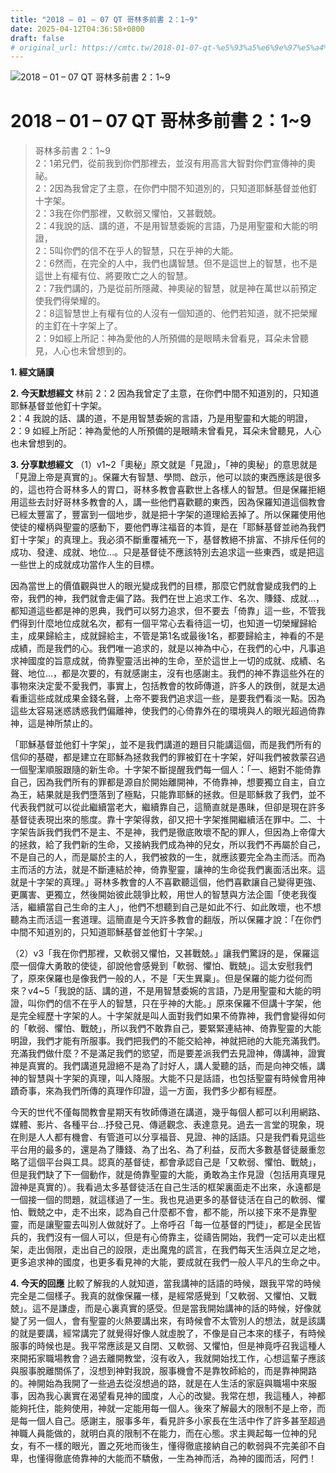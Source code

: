 ```yaml
---
title: "2018 – 01 – 07 QT 哥林多前書 2：1~9"
date: 2025-04-12T04:36:58+0800
draft: false
# original_url: https://cmtc.tw/2018-01-07-qt-%e5%93%a5%e6%9e%97%e5%a4%9a%e5%89%8d%e6%9b%b8-2%ef%bc%9a19
---
```


![2018 – 01 – 07 QT 哥林多前書 2：1\~9](/images/qt.jpg   "2018 – 01 – 07 QT 哥林多前書 2：1\~9")

# 2018 – 01 – 07 QT 哥林多前書 2：1\~9

> 哥林多前書 2：1\~9  
> 2：1弟兄們，從前我到你們那裡去，並沒有用高言大智對你們宣傳神的奧祕。  
> 2：2因為我曾定了主意，在你們中間不知道別的，只知道耶穌基督並他釘十字架。  
> 2：3我在你們那裡，又軟弱又懼怕，又甚戰兢。  
> 2：4我說的話、講的道，不是用智慧委婉的言語，乃是用聖靈和大能的明證，  
> 2：5叫你們的信不在乎人的智慧，只在乎神的大能。  
> 2：6然而，在完全的人中，我們也講智慧。但不是這世上的智慧，也不是這世上有權有位、將要敗亡之人的智慧。  
> 2：7我們講的，乃是從前所隱藏、神奧祕的智慧，就是神在萬世以前預定使我們得榮耀的。  
> 2：8這智慧世上有權有位的人沒有一個知道的、他們若知道，就不把榮耀的主釘在十字架上了。  
> 2：9如經上所記：神為愛他的人所預備的是眼睛未曾看見，耳朵未曾聽見，人心也未曾想到的。

**1. 經文誦讀**

**2.  今天默想經文**
林前 2：2 因為我曾定了主意，在你們中間不知道別的，只知道耶穌基督並他釘十字架。  
2：4 我說的話、講的道，不是用智慧委婉的言語，乃是用聖靈和大能的明證，  
2：9 如經上所記：神為愛他的人所預備的是眼睛未曾看見，耳朵未曾聽見，人心也未曾想到的。

**3. 分享默想經文**
（1）v1\~2「奧秘」原文就是「見證」，「神的奧秘」的意思就是「見證上帝是真實的」。保羅大有智慧、學問、啟示，他可以談的東西應該是很多的，這也符合哥林多人的胃口，哥林多教會喜歡世上各樣人的智慧。但是保羅拒絕用這些去討好哥林多教會的人，講一些他們喜歡聽的東西，因為保羅知道這個教會已經太豐富了，豐富到一個地步，就是把十字架的道理給丟掉了。所以保羅使用他使徒的權柄與聖靈的感動下，要他們專注福音的本質，是在「耶穌基督並祂為我們釘十字架」的真理上。我必須不斷重覆補充一下，基督教絕不排富、不排斥任何的成功、發達、成就、地位…。只是基督徒不應該特別去追求這一些東西，或是把這一些世上的成就成功當作人生的目標。

因為當世上的價值觀與世人的眼光變成我們的目標，那麼它們就會變成我們的上帝，我們的神，我們就會走偏了路。我們在世上追求工作、名次、賺錢、成就…，都知道這些都是神的恩典，我們可以努力追求，但不要去「倚靠」這一些，不管我們得到什麼地位成就名次，都有一個平常心去看待這一切，也知道一切榮耀歸給主，成果歸給主，成就歸給主，不管是第1名或最後1名，都要歸給主，神看的不是成績，而是我們的心。我們唯一追求的，就是以神為中心，在我們的心中，凡事追求神國度的旨意成就，倚靠聖靈活出神的生命，至於這世上一切的成就、成績、名聲、地位…，都是次要的，有就感謝主，沒有也感謝主。我們的神不靠這些外在的事物來決定愛不愛我們，事實上，包括教會的牧師傳道，許多人的跌倒，就是太過看重這些成就成果金錢名聲，上帝不要我們追求這一些，是要我們看淡一點。因為這些太容易迷惑誘惑我們偏離神，使我們的心倚靠外在的環境與人的眼光超過倚靠神，這是神所禁止的。

「耶穌基督並他釘十字架」，並不是我們講道的題目只能講這個，而是我們所有的信仰的基礎，都是建立在耶穌為拯救我們的罪被釘在十字架，好叫我們被救蒙召過一個聖潔順服跟隨的新生命。十字架不斷提醒我們每一個人：「一、絕對不能倚靠自己，因為我們所有的罪都是源自於開始離開神，不倚靠神，想要獨立自主，自立為王，結果就是我們墮落到了極點，只能靠耶穌的拯救。但是耶穌救了我們，並不代表我們就可以從此繼續當老大，繼續靠自己，這簡直就是愚昧，但卻是現在許多基督徒表現出來的態度。靠十字架得救，卻又把十字架推開繼續活在罪中。二、十字架告訴我們我們不是主、不是神，我們是徹底敗壞不配的罪人，但因為上帝偉大的拯救，給了我們新的生命，又接納我們成為神的兒女，所以我們不再屬於自己，不是自己的人，而是屬於主的人，我們被救的一生，就應該要完全為主而活。而為主而活的方法，就是不斷連結於神，倚靠聖靈，讓神的生命從我們裏面活出來。這就是十字架的真理。」哥林多教會的人不喜歡聽這個，他們喜歡讓自己變得更強、更厲害、更獨立，然後開始彼此競爭比較，用世人的智慧與方法企圖「使老我復活，繼續當自己生命的主人」，他們不想聽到自己是如此不行、如此敗壞，也不想聽為主而活這一套道理。這簡直是今天許多教會的翻版，所以保羅才說：「在你們中間不知道別的，只知道耶穌基督並他釘十字架。」

（2）v3「我在你們那裡，又軟弱又懼怕，又甚戰兢。」讓我們驚訝的是，保羅這麼一個偉大勇敢的使徒，卻說他會感覺到「軟弱、懼怕、戰兢」。這太安慰我們了，原來保羅也是像我們一般的人，不是「天生異稟」。但是保羅的能力從何而來？v4\~5「我說的話、講的道，不是用智慧委婉的言語，乃是用聖靈和大能的明證，叫你們的信不在乎人的智慧，只在乎神的大能。」原來保羅不但講十字架，他是完全經歷十字架的人。十字架就是叫人面對我們如果不倚靠神，我們會變得如何的「軟弱、懼怕、戰兢」，所以我們不敢靠自己，要緊緊連結神、倚靠聖靈的大能明證，我們才能有所服事。我們把我們的不能交給神，神就把祂的大能充滿我們。充滿我們做什麼？不是滿足我們的慾望，而是要差派我們去見證神，傳講神，證實神是真實的。我們講道見證絕不是為了討好人，講人愛聽的話，而是向神交帳，講神的智慧與十字架的真理，叫人降服。大能不只是話語，也包括聖靈有時候會用神蹟奇事，來為我們所傳的真理作印證，這一方面，我們多少都有經歷。

今天的世代不僅每間教會星期天有牧師傳道在講道，幾乎每個人都可以利用網路、媒體、影片、各種平台…抒發己見、傳遞觀念、表達意見。過去一言堂的現象，現在則是人人都有機會、有管道可以分享福音、見證、神的話語。只是我們看見這些平台用的最多的，還是為了賺錢、為了出名、為了利益，反而大多數基督徒嚴重忽略了這個平台與工具。認真的基督徒，都會承認自己是「又軟弱、懼怕、戰兢」，但是我們缺了下一個動作，就是倚靠聖靈的大能，勇敢為主作見證（包括用真理見證神是真實的）。我看過太多基督徒活在自己生活的框架裏面走不出來，永遠都是一個接一個的問題，就這樣過了一生。我也見過更多的基督徒活在自己的軟弱、懼怕、戰兢之中，走不出來，認為自己什麼都不會，都不能，所以接下來不是靠聖靈，而是讓聖靈去叫別人做就好了。上帝呼召「每一位基督的門徒」，都是全民皆兵的，我們沒有一個人可以，但是有心倚靠主，從禱告開始，我們一定可以走出框架，走出侷限，走出自己的設限，走出魔鬼的謊言，在我們每天生活與立足之地，更多追求神的國度，也更多看見神的大能，要成就在我們一般人平凡的生命之中。

**4. 今天的回應**
比較了解我的人就知道，當我講神的話語的時候，跟我平常的時候完全是二個樣子。我真的就像保羅一樣，是經常感覺到「又軟弱、又懼怕、又戰兢」。這不是謙虛，而是心裏真實的感受。但是當我開始講神的話的時候，好像就變了另一個人，會有聖靈的火熱要講出來，有時候會不太管別人的想法，就是該講的就是要講，經常講完了就覺得好像人就虛脫了，不像是自己本來的樣子，有時候服事的時候也是。我平常應該是又自閉、又軟弱、又懼怕，但是神竟呼召我這種人來開拓家職場教會？過去離開教堂，沒有收入，我就開始找工作，心想這輩子應該與服事脫離關係了，沒想到神對我說，服事機會不是靠牧師給的，而是靠神開路的。神開始為我開了一些過去從沒想過的路，就是在人生活的家庭與職場中來服事，因為我心裏實在渴望看見神的國度，人心的改變。我常在想，我這種人，神都能夠托住，能夠使用，神就一定能用每一個人。後來了解最大的限制不是上帝，而是每一個人自己。感謝主，服事多年，看見許多小家長在生活中作了許多甚至超過神職人員能做的，就明白真的限制不在能力，而在心態。求主興起每一位神的兒女，有不一樣的眼光，置之死地而後生，懂得徹底接納自己的軟弱與不完美卻不自卑，也懂得徹底倚靠神的大能而不驕傲，一生為神而活，為神的國而活，阿們！
